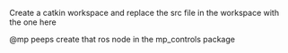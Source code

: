 Create a catkin workspace and replace the src file in the workspace with the one here

@mp peeps create that ros node in the mp_controls package
